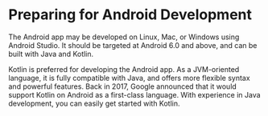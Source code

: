 # Preparing for Android Development

The Android app may be developed on Linux, Mac, or Windows using Android
Studio. It should be targeted at Android 6.0 and above, and can be built
with Java and Kotlin.

Kotlin is preferred for developing the Android app. As a JVM-oriented
language, it is fully compatible with Java, and offers more flexible
syntax and powerful features. Back in 2017, Google announced that it
would support Kotlin on Android as a first-class language. With
experience in Java development, you can easily get started with Kotlin.
